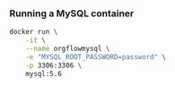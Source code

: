 ### Running a MySQL container

```sh
docker run \
    -it \
    --name orgflowmysql \
    -e "MYSQL_ROOT_PASSWORD=password" \
    -p 3306:3306 \
    mysql:5.6
```
